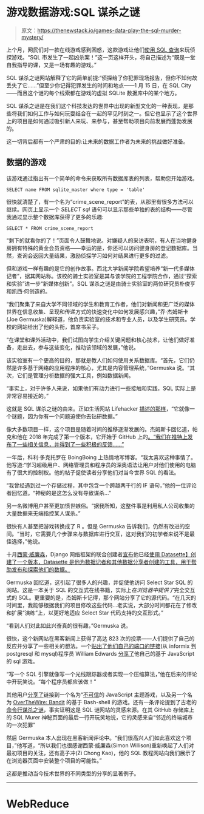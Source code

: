 # 游戏数据游戏:SQL 谋杀之谜

> 原文：<https://thenewstack.io/games-data-play-the-sql-murder-mystery/>

上个月，网民们对一款在线游戏感到困惑，这款游戏让他们[使用 SQL 查询](https://mystery.knightlab.com/)来玩侦探游戏。“SQL 市发生了一起凶杀案！”这一页这样开头，将自己描述为“既是一堂自我指导的课，又是一场有趣的游戏。”

SQL 谋杀之谜网站解释了它的简单前提:“侦探给了你犯罪现场报告，但你不知何故丢失了它……”但至少你记得犯罪发生的时间和地点——1 月 15 日，在 SQL City——而且这个谜的每个线索都在游戏的虚拟 SQLite 数据库中的某个地方。

SQL 谋杀之谜是在我们这个科技发达的世界中出现的新型文化的一种表现，是那些将我们如何工作与如何玩耍结合在一起的罕见时刻之一。但它也显示了这个世界上的项目是如何通过吸引新人来玩、来参与，甚至帮助项目向前发展而蓬勃发展的。

这一切背后都有一个严肃的目的:让未来的数据工作者为未来的挑战做好准备。

## **数据的游戏**

该游戏通过指出有一个简单的命令来获取所有数据库表的列表，帮助您开始游戏。

`SELECT name
FROM sqlite_master
where type = 'table'`

很快就清楚了，有一个名为“crime_scene_report”的表，从那里有很多方法可以继续。网页上显示一个 *SELECT sql* 语句可以显示那些单独的表的结构——尽管我通过显示整个数据库获得了更多的乐趣:

`SELECT *
FROM crime_scene_report`

“剩下的就看你的了！”页面令人鼓舞地说。对嫌疑人的采访表明，有人在当地健身房拥有特殊的黄金会员资格——幸运的是，你还可以访问健身房的登记数据库。当然，查询会返回大量结果，激励侦探学习如何对结果进行更多的过滤。

但和游戏一样有趣的是它的创作故事。西北大学新闻学院希望培养“新一代多媒体记者”，据其网站称。该校的骑士实验室是其与该学院的工程学院合作，通过“探索和实验”进一步“新媒体创新”。SQL 谋杀之谜是由骑士实验室的两位研究员朴俊亨和凯西·何创造的。

“我们聚集了来自大学不同领域的学生和教育工作者，他们对新闻和更广泛的媒体世界在信息收集、呈现和传递方式的快速变化中如何发展感兴趣，”乔·杰姆斯卡(Joe Germuska)解释道，他负责实验室的技术和专业人员，以及学生研究员。学校的网站给出了他的头衔，首席书呆子。

“在课堂和课外活动中，我们试图向学生介绍关键问题和核心技术，让他们做好准备，走出去，参与这些变化，推动该领域的发展，”他说。

该实验室有一个更高的目的，那就是教人们如何使用关系数据库。“首先，它们仍然是许多基于网络的应用程序的核心，尤其是内容管理系统，”Germuska 说。“其次，它们是管理分析数据的强大工具，例如数据新闻。

“事实上，对于许多人来说，如果他们有动力进行一些接触和实践，SQL 实际上是非常容易接近的。”

这就是 SQL 谋杀之谜的由来。正如生活网站 Lifehacker [描述的那样](https://lifehacker.com/learn-and-practice-sql-with-this-game-1840484299)，“它就像一个谜题，因为你有一个问题迫使你去钻研数据。”

像大多数项目一样，这个项目是随着时间的推移逐渐发展的。杰姆斯卡回忆道，帕克和他在 2018 年完成了第一个版本，它开始于 GitHub 上的[。“我们在推特上发布了一些相关信息，并得到了一些积极的反馈……”](https://github.com/NUKnightLab/sql-mysteries)

一年后，科利·多克托罗在 BoingBoing 上热情地写博客。“我太喜欢这种事情了。他写道:“学习超级用户、网络管理员和程序员的深奥语法让用户对他们使用的电脑有了很大的控制权。他的帖子促使读者分享他们对当今世界 SQL 的看法。

“我曾经遇到过一个存储过程，其中包含一个跨越两千行的 IF 语句，”他的一位评论者回忆道。“神秘的是这怎么没有导致谋杀…”

另一名微博用户甚至更加愤世嫉俗。“据我所知，这整件事是利用私人公司收集的大量数据来无端指控某人谋杀。”

很快有人甚至把游戏转换成了 R 。但是 Germuska 告诉我们，仍然有改进的空间。“当时，它需要几个步骤来与数据库进行交互，这对我们的初学者来说不是最佳选择，”他说。

十月[西蒙·威廉森](https://simonwillison.net/)，Django 网络框架的联合创建者[宣布](https://simonwillison.net/2019/Oct/7/sql-murder-mystery-datasette/)他已经[使用 Datasette】创建了一个版本，Datasette 是他为数据记者和其他数据分享者创建的工具，用于帮助发布和探索他们的数据。](https://t.co/dn8ajCohCv?amp=1)

Germuska 回忆道，这引起了很多人的兴趣，并促使他访问 Select Star SQL 的网站。这是一本关于 SQL 的交互式在线书籍，实际上*在浏览器中提供了*完全交互式的 SQL。更重要的是，杰姆斯卡记得，那个网站分享了它的源代码。“在几天的时间里，我能够根据我们的项目修改这些代码…老实说，大部分时间都花在了修改和扩展“演练”上，以更好地适应 Select Star 代码支持的交互形式。”

“看到人们对此如此兴奋真的很有趣，”Germuska 说。

很快，这个新网站在黑客新闻上获得了高达 823 次的投票——人们提供了自己的反应并分享了一些相关的想法。一个[贴出了他们自己的](https://news.ycombinator.com/item?id=21801185)[端口的链接](https://github.com/verpeteren/SqlDetective)(从 informix 到 postgresql 和 mysql)程序员 William Edwards [分享了](https://news.ycombinator.com/item?id=21802271)他自己的基于 JavaScript 的 sql 游戏。

“写一个 SQL 引擎就像写一个光线跟踪器或者实现一个压缩算法，”他在后来的评论中开玩笑说。“每个程序员都应该做！”

其他用户[分享了](https://news.ycombinator.com/item?id=21800358)链接到一个名为“[不可信](https://alexnisnevich.github.io/untrusted/)的 JavaScript 主题游戏，以及另一个名为 [OverTheWire: Bandit](https://overthewire.org/wargames/bandit/) 的基于 Bash-shell 的游戏。还有一条评论提到了古老的[命令行谋杀之谜](https://github.com/veltman/clmystery)，事实证明这是 SQL 谜网站的灵感来源。在其 GitHub 存储库上的 SQL Murer 神秘页面的最后一行开玩笑地说，它的灵感来自“邻近的终端城市的一次犯罪”

然后 Germuska 本人出现在黑客新闻评论中。“我们很高兴人们如此喜欢这个项目，”他写道，“所以我们也很感谢西蒙·威廉森(Simon Willison)重新唤起了人们对最初项目的关注，还有高子冲(Zi Chong Kao)，他的 SQL 教程网站向我们展示了在浏览器页面中安装整个项目的可能性。”

这都是推动当今技术世界的不同类型的分享的显著例子。

* * *

# WebReduce

<svg xmlns:xlink="http://www.w3.org/1999/xlink" viewBox="0 0 68 31" version="1.1"><title>Group</title> <desc>Created with Sketch.</desc></svg>